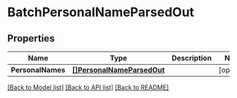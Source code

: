 # BatchPersonalNameParsedOut

## Properties
Name | Type | Description | Notes
------------ | ------------- | ------------- | -------------
**PersonalNames** | [**[]PersonalNameParsedOut**](PersonalNameParsedOut.md) |  | [optional] 

[[Back to Model list]](../README.md#documentation-for-models) [[Back to API list]](../README.md#documentation-for-api-endpoints) [[Back to README]](../README.md)


